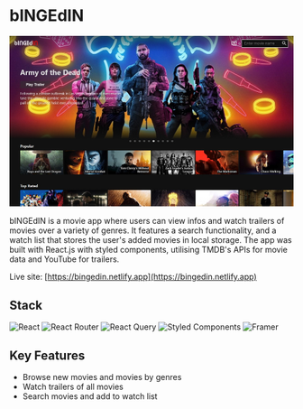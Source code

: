 # bINGEdIN

![bINGEdIN](public/images/bingedin.jpg)

bINGEdIN is a movie app where users can view infos and watch trailers of movies over a variety of genres. It features a search functionality, and a watch list that stores the user's added movies in local storage. The app was built with React.js with styled components, utilising TMDB's APIs for movie data and YouTube for trailers.

Live site: [https://bingedin.netlify.app](https://bingedin.netlify.app)

## Stack

![React](https://img.shields.io/badge/react-%2320232a.svg?style=for-the-badge&logo=react&logoColor=%2361DAFB)
![React Router](https://img.shields.io/badge/React_Router-CA4245?style=for-the-badge&logo=react-router&logoColor=white)
![React Query](https://img.shields.io/badge/-React%20Query-FF4154?style=for-the-badge&logo=react%20query&logoColor=white)
![Styled Components](https://img.shields.io/badge/styled--components-DB7093?style=for-the-badge&logo=styled-components&logoColor=white)
![Framer](https://img.shields.io/badge/Framer-black?style=for-the-badge&logo=framer&logoColor=blue)

## Key Features

- Browse new movies and movies by genres
- Watch trailers of all movies
- Search movies and add to watch list

